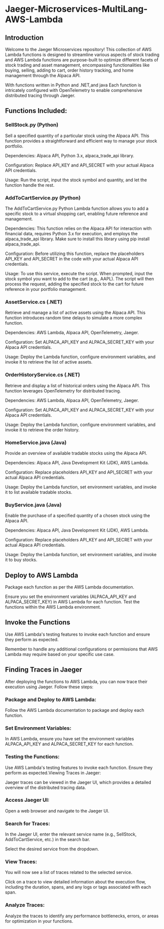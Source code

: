 # Jaeger-Microservices-MultiLang-AWS-Lambda

## Introduction

Welcome to the Jaeger Microservices repository! This collection of AWS Lambda functions is designed to streamline various aspects of stock trading and AWS Lambda functions are purpose-built to optimize different facets of stock trading and asset management, encompassing functionalities like buying, selling, adding to cart, order history tracking, and home management through the Alpaca API.

With functions written in Python and .NET,and java  Each function is intricately configured with OpenTelemetry to enable comprehensive distributed tracing through Jaeger.

## Functions Included:

### SellStock.py (Python)

Sell a specified quantity of a particular stock using the Alpaca API. This function provides a straightforward and efficient way to manage your stock portfolio.

Dependencies: Alpaca API, Python 3.x, alpaca_trade_api library.

Configuration: Replace API_KEY and API_SECRET with your actual Alpaca API credentials.

Usage: Run the script, input the stock symbol and quantity, and let the function handle the rest.

### AddToCartService.py (Python)

The AddToCartService.py Python Lambda function allows you to add a specific stock to a virtual shopping cart, enabling future reference and management.

Dependencies: This function relies on the Alpaca API for interaction with financial data, requires Python 3.x for execution, and employs the alpaca_trade_api library. Make sure to install this library using pip install alpaca_trade_api.

Configuration: Before utilizing this function, replace the placeholders API_KEY and API_SECRET in the code with your actual Alpaca API credentials.

Usage: To use this service, execute the script. When prompted, input the stock symbol you want to add to the cart (e.g., AAPL). The script will then process the request, adding the specified stock to the cart for future reference in your portfolio management.


### AssetService.cs (.NET)

Retrieve and manage a list of active assets using the Alpaca API. This function introduces random time delays to simulate a more complex function.

Dependencies: AWS Lambda, Alpaca API, OpenTelemetry, Jaeger.

Configuration: Set ALPACA_API_KEY and ALPACA_SECRET_KEY with your Alpaca API credentials.

Usage: Deploy the Lambda function, configure environment variables, and invoke it to retrieve the list of active assets.

### OrderHistoryService.cs (.NET)

Retrieve and display a list of historical orders using the Alpaca API. This function leverages OpenTelemetry for distributed tracing.

Dependencies: AWS Lambda, Alpaca API, OpenTelemetry, Jaeger.

Configuration: Set ALPACA_API_KEY and ALPACA_SECRET_KEY with your Alpaca API credentials.

Usage: Deploy the Lambda function, configure environment variables, and invoke it to retrieve the order history.

### HomeService.java (Java)

Provide an overview of available tradable stocks using the Alpaca API.

Dependencies: Alpaca API, Java Development Kit (JDK), AWS Lambda.

Configuration: Replace placeholders API_KEY and API_SECRET with your actual Alpaca API credentials.

Usage: Deploy the Lambda function, set environment variables, and invoke it to list available tradable stocks.

### BuyService.java (Java)

Enable the purchase of a specified quantity of a chosen stock using the Alpaca API.

Dependencies: Alpaca API, Java Development Kit (JDK), AWS Lambda.

Configuration: Replace placeholders API_KEY and API_SECRET with your actual Alpaca API credentials.

Usage: Deploy the Lambda function, set environment variables, and invoke it to buy stocks.

## Deploy to AWS Lambda

Package each function as per the AWS Lambda documentation.

Ensure you set the environment variables (ALPACA_API_KEY and ALPACA_SECRET_KEY) in AWS Lambda for each function.
Test the functions within the AWS Lambda environment.

## Invoke the Functions

Use AWS Lambda's testing features to invoke each function and ensure they perform as expected.

Remember to handle any additional configurations or permissions that AWS Lambda may require based on your specific use case.


## Finding Traces in Jaeger

After deploying the functions to AWS Lambda, you can now trace their execution using Jaeger. Follow these steps:

### Package and Deploy to AWS Lambda:

Follow the AWS Lambda documentation to package and deploy each function. 

### Set Environment Variables:

In AWS Lambda, ensure you have set the environment variables ALPACA_API_KEY and ALPACA_SECRET_KEY for each function.

### Testing the Functions:

Use AWS Lambda's testing features to invoke each function. Ensure they perform as expected.Viewing Traces in Jaeger:

Jaeger traces can be viewed in the Jaeger UI, which provides a detailed overview of the distributed tracing data.

### Access Jaeger UI:

Open a web browser and navigate to the Jaeger UI.

### Search for Traces:

In the Jaeger UI, enter the relevant service name (e.g., SellStock, AddToCartService, etc.) in the search bar.

Select the desired service from the dropdown.

### View Traces:

You will now see a list of traces related to the selected service.

Click on a trace to view detailed information about the execution flow, including the duration, spans, and any logs or tags associated with each span.

### Analyze Traces:

Analyze the traces to identify any performance bottlenecks, errors, or areas for optimization in your functions.
